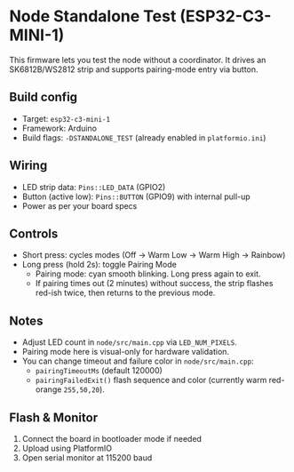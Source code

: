 # Node Standalone Test (ESP32-C3-MINI-1)

This firmware lets you test the node without a coordinator. It drives an SK6812B/WS2812 strip and supports pairing-mode entry via button.

## Build config
- Target: `esp32-c3-mini-1`
- Framework: Arduino
- Build flags: `-DSTANDALONE_TEST` (already enabled in `platformio.ini`)

## Wiring
- LED strip data: `Pins::LED_DATA` (GPIO2)
- Button (active low): `Pins::BUTTON` (GPIO9) with internal pull-up
- Power as per your board specs

## Controls
- Short press: cycles modes (Off -> Warm Low -> Warm High -> Rainbow)
- Long press (hold 2s): toggle Pairing Mode
  - Pairing mode: cyan smooth blinking. Long press again to exit.
  - If pairing times out (2 minutes) without success, the strip flashes red-ish twice, then returns to the previous mode.

## Notes
- Adjust LED count in `node/src/main.cpp` via `LED_NUM_PIXELS`.
- Pairing mode here is visual-only for hardware validation.
- You can change timeout and failure color in `node/src/main.cpp`:
  - `pairingTimeoutMs` (default 120000)
  - `pairingFailedExit()` flash sequence and color (currently warm red-orange `255,50,20`).

## Flash & Monitor
1. Connect the board in bootloader mode if needed
2. Upload using PlatformIO
3. Open serial monitor at 115200 baud
